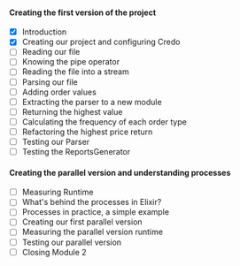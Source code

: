 #### Creating the first version of the project

- [x] Introduction
- [x] Creating our project and configuring Credo
- [ ] Reading our file
- [ ] Knowing the pipe operator
- [ ] Reading the file into a stream
- [ ] Parsing our file
- [ ] Adding order values
- [ ] Extracting the parser to a new module
- [ ] Returning the highest value
- [ ] Calculating the frequency of each order type
- [ ] Refactoring the highest price return
- [ ] Testing our Parser
- [ ] Testing the ReportsGenerator

#### Creating the parallel version and understanding processes

- [ ] Measuring Runtime
- [ ] What's behind the processes in Elixir?
- [ ] Processes in practice, a simple example
- [ ] Creating our first parallel version
- [ ] Measuring the parallel version runtime
- [ ] Testing our parallel version
- [ ] Closing Module 2